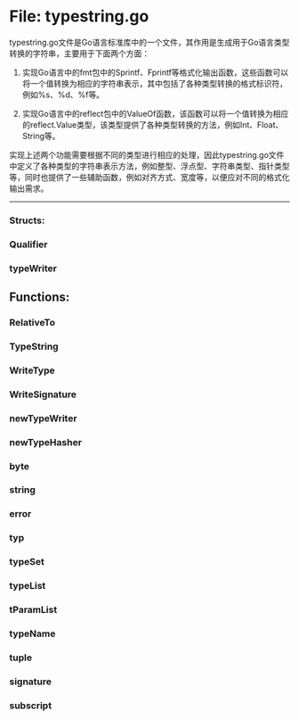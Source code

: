 # File: typestring.go

typestring.go文件是Go语言标准库中的一个文件，其作用是生成用于Go语言类型转换的字符串，主要用于下面两个方面：

1. 实现Go语言中的fmt包中的Sprintf、Fprintf等格式化输出函数，这些函数可以将一个值转换为相应的字符串表示，其中包括了各种类型转换的格式标识符，例如%s、%d、%f等。

2. 实现Go语言中的reflect包中的ValueOf函数，该函数可以将一个值转换为相应的reflect.Value类型，该类型提供了各种类型转换的方法，例如Int、Float、String等。

实现上述两个功能需要根据不同的类型进行相应的处理，因此typestring.go文件中定义了各种类型的字符串表示方法，例如整型、浮点型、字符串类型、指针类型等，同时也提供了一些辅助函数，例如对齐方式、宽度等，以便应对不同的格式化输出需求。




---

### Structs:

### Qualifier





### typeWriter





## Functions:

### RelativeTo





### TypeString





### WriteType





### WriteSignature





### newTypeWriter





### newTypeHasher





### byte





### string





### error





### typ





### typeSet





### typeList





### tParamList





### typeName





### tuple





### signature





### subscript





